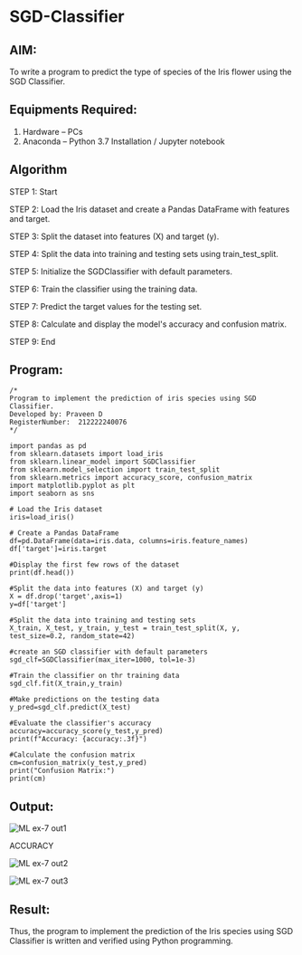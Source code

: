 # SGD-Classifier
## AIM:
To write a program to predict the type of species of the Iris flower using the SGD Classifier.

## Equipments Required:
1. Hardware – PCs
2. Anaconda – Python 3.7 Installation / Jupyter notebook

## Algorithm
STEP 1: Start

STEP 2: Load the Iris dataset and create a Pandas DataFrame with features and target.

STEP 3: Split the dataset into features (X) and target (y).

STEP 4: Split the data into training and testing sets using train_test_split.

STEP 5: Initialize the SGDClassifier with default parameters.

STEP 6: Train the classifier using the training data.

STEP 7: Predict the target values for the testing set.

STEP 8: Calculate and display the model's accuracy and confusion matrix.

STEP 9: End

## Program:
```
/*
Program to implement the prediction of iris species using SGD Classifier.
Developed by: Praveen D
RegisterNumber:  212222240076
*/

import pandas as pd
from sklearn.datasets import load_iris
from sklearn.linear_model import SGDClassifier
from sklearn.model_selection import train_test_split
from sklearn.metrics import accuracy_score, confusion_matrix
import matplotlib.pyplot as plt
import seaborn as sns

# Load the Iris dataset
iris=load_iris()

# Create a Pandas DataFrame
df=pd.DataFrame(data=iris.data, columns=iris.feature_names)
df['target']=iris.target

#Display the first few rows of the dataset
print(df.head())

#Split the data into features (X) and target (y)
X = df.drop('target',axis=1)
y=df['target']

#Split the data into training and testing sets
X_train, X_test, y_train, y_test = train_test_split(X, y, test_size=0.2, random_state=42)

#create an SGD classifier with default parameters
sgd_clf=SGDClassifier(max_iter=1000, tol=1e-3)

#Train the classifier on thr training data
sgd_clf.fit(X_train,y_train)

#Make predictions on the testing data
y_pred=sgd_clf.predict(X_test)

#Evaluate the classifier's accuracy
accuracy=accuracy_score(y_test,y_pred)
print(f"Accuracy: {accuracy:.3f}")

#Calculate the confusion matrix
cm=confusion_matrix(y_test,y_pred)
print("Confusion Matrix:")
print(cm)

```

## Output:
![ML ex-7 out1](https://github.com/user-attachments/assets/6c9cdd8b-978b-4a9d-879b-63f4b9bc7838)


ACCURACY

![ML ex-7 out2](https://github.com/user-attachments/assets/8b8d891f-8718-4848-a1ce-43513f053127)


![ML ex-7 out3](https://github.com/user-attachments/assets/04e52f3f-7b19-47bd-9537-ec1056eb8112)






## Result:
Thus, the program to implement the prediction of the Iris species using SGD Classifier is written and verified using Python programming.
